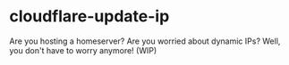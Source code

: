 # cloudflare-update-ip
Are you hosting a homeserver? Are you worried about dynamic IPs? Well, you don't have to worry anymore!
(WIP)
